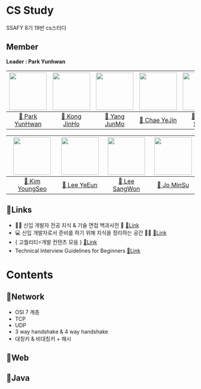 # CS Study
SSAFY 8기 19반 cs스터디

## Member
**Leader : Park Yunhwan**

| [<img src="https://avatars.githubusercontent.com/u/47595515?s=40&v=4" width="100">](https://github.com/SadoRuin) | [<img src="https://avatars.githubusercontent.com/u/62232531?v=4" width="100">](https://github.com/wlsgh7608) | [<img src="https://avatars.githubusercontent.com/u/55372995?v=4" width="100">](https://github.com/devjunmo) |        [<img src="https://avatars.githubusercontent.com/u/45252618?v=4" width="100">](https://github.com/yejin013)        | [<img src="https://avatars.githubusercontent.com/u/43868550?v=4" width="100">](https://github.com/KangSuzy) |
|:----------------------------------------------------------------------------------------------------------------:|:------------------------------------------------------------------------------------------------------------:|:-----------------------------------------------------------------------------------------------------------:|:-------------------------------------------------------------------------------------------------------------------------:|:-----------------------------------------------------------------------------------------------------------:|
|                             [📖 Park YunHwan](https://github.com/SadoRuin/cs-study)                              |           [📖 Kong JinHo](https://meadow-pram-047.notion.site/cs-8ea8d7f0d60c4a7890093edcb2e29a1d)           |             [📖 Yang JunMo](https://github.com/devjunmo/TIL/blob/main/CS_Study/csStudyWiki.md)              | [📖 Chae YeJin](https://perfect-girl-897.notion.site/a95bc74fa67045e794c699f1e0d810cc?v=fdc25f92a7aa4b3486823d454de24ef5) |                              [📖 Kang SooJi](https://github.com/KangSuzy/TIL)                               |

|  [<img src="https://avatars.githubusercontent.com/u/80434024?v=4" width="100">](https://github.com/koy4648)  | [<img src="https://avatars.githubusercontent.com/u/103018534?v=4" width="100">](https://github.com/Dodamon) | [<img src="https://avatars.githubusercontent.com/u/55802893?v=4" width="100">](https://github.com/nowgnas) | [<img src="https://avatars.githubusercontent.com/u/77291496?v=4" width="100">](https://github.com/minsu1020) |
|:------------------------------------------------------------------------------------------------------------:|:-----------------------------------------------------------------------------------------------------------:|:----------------------------------------------------------------------------------------------------------:|:------------------------------------------------------------------------------------------------------------:|
| [📖 Kim YoungSeo](https://www.notion.so/bf9963d8c0b44ac2a16649a76bad646b?v=1f2527e7fcc74d06a5cdeb39e3c87c64) |  [📖 Lee YeEun](https://chlorinated-koi-491.notion.site/Computer-science-beffd78d679242a18e40e59cfc7c4205)  |                           [📖 Lee SangWon](https://github.com/nowgnas/CS-Study)                            |           [📖 Jo MinSu](https://charm-ocelot-88c.notion.site/CS-9b9a452599234b419afbbd803dd40c34)            |

## 🔗Links
- 👶🏻 신입 개발자 전공 지식 & 기술 면접 백과사전 📖  [🔗Link](https://github.com/gyoogle/tech-interview-for-developer)  
- 💻 신입 개발자로서 준비를 하기 위해 지식을 정리하는 공간 👨‍💻 [🔗Link](https://github.com/WooVictory/Ready-For-Tech-Interview)  
- { 고퀄리티⚡개발 컨텐츠 모음 } [🔗Link](https://github.com/Integerous/goQuality-dev-contents)  
- Technical Interview Guidelines for Beginners [🔗Link](https://github.com/JaeYeopHan/Interview_Question_for_Beginner)

# Contents
## 📌Network
- OSI 7 계층
- TCP
- UDP
- 3 way handshake & 4 way handshake
- 대칭키 & 비대칭키 + 해시

## 📌Web
## 📌Java
 